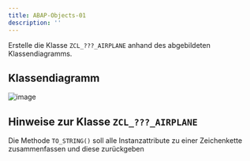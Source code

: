 ```yaml
---
title: ABAP-Objects-01
description: ''
---
```


Erstelle die Klasse `ZCL_???_AIRPLANE` anhand des abgebildeten Klassendiagramms.

## Klassendiagramm
![image](https://user-images.githubusercontent.com/47243617/210181547-f54b9655-2895-4686-9e85-bc0a721c6987.png)

## Hinweise zur Klasse `ZCL_???_AIRPLANE`
Die Methode `TO_STRING()` soll alle Instanzattribute zu einer Zeichenkette zusammenfassen und diese zurückgeben
